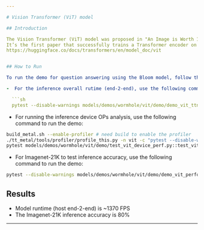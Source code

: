 ```yaml
---

# Vision Transformer (ViT) model

## Introduction

The Vision Transformer (ViT) model was proposed in "An Image is Worth 16x16 Words, Transformers for Image Recognition at Scale".
It’s the first paper that successfully trains a Transformer encoder on ImageNet, attaining very good results compared to familiar convolutional architectures.
https://huggingface.co/docs/transformers/en/model_doc/vit


## How to Run

To run the demo for question answering using the Bloom model, follow these instructions:

-  For the inference overall rutime (end-2-end), use the following command to run the demo:

  ```sh
  pytest --disable-warnings models/demos/wormhole/vit/demo/demo_vit_ttnn_inference_perf_e2e_2cq_trace.py
  ```

-  For running the inference device OPs analysis, use the following command to run the demo:

  ```sh
build_metal.sh --enable-profiler # need build to enable the profiler
./tt_metal/tools/profiler/profile_this.py -n vit -c "pytest --disable-warnings models/demos/wormhole/vit/demo/test_vit_device_perf.py::test_vit_device_ops" # to manually inspect ops
pytest models/demos/wormhole/vit/demo/test_vit_device_perf.py::test_vit_perf_device # to get an automated report of samples/s
  ```

-  For Imagenet-21K to test inference accuracy, use the following command to run the demo:

  ```sh
  pytest --disable-warnings models/demos/wormhole/vit/demo/demo_vit_performant_imagenet_inference.py::test_run_vit_trace_2cqs_inference
  ```


## Results

- Model runtime (host end-2-end) is ~1370 FPS
- The Imagenet-21K inference accuracy is 80%

---
```

